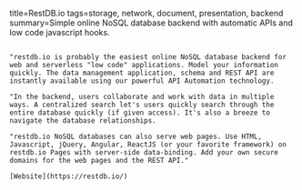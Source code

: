 title=RestDB.io
tags=storage, network, document, presentation, backend
summary=Simple online NoSQL database backend with automatic APIs and low code javascript hooks.
~~~~~~

"restdb.io is probably the easiest online NoSQL database backend for web and serverless "low code" applications. Model your information quickly. The data management application, schema and REST API are instantly available using our powerful API Automation technology.

"In the backend, users collaborate and work with data in multiple ways. A centralized search let's users quickly search through the entire database quickly (if given access). It's also a breeze to navigate the database relationships.

"restdb.io NoSQL databases can also serve web pages. Use HTML, Javascript, jQuery, Angular, ReactJS (or your favorite framework) on restdb.io Pages with server-side data-binding. Add your own secure domains for the web pages and the REST API."

[Website](https://restdb.io/)